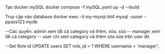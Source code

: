 Tạo docker mySQL
docker compose -f mySQL.yaml up -d --build

Truy cập vào database
docker exec -it my-mysql-bt4 mysql -uuser -ppass123 mydb



--Các quyền: admin xem tất cả category và thêm, xóa, sửa
--			 manager xem tất cả category
--           user chỉ xem category và thêm xóa sửa trên user đó



--Set Role id 
UPDATE users SET role_id = 1 WHERE username = 'manager';



